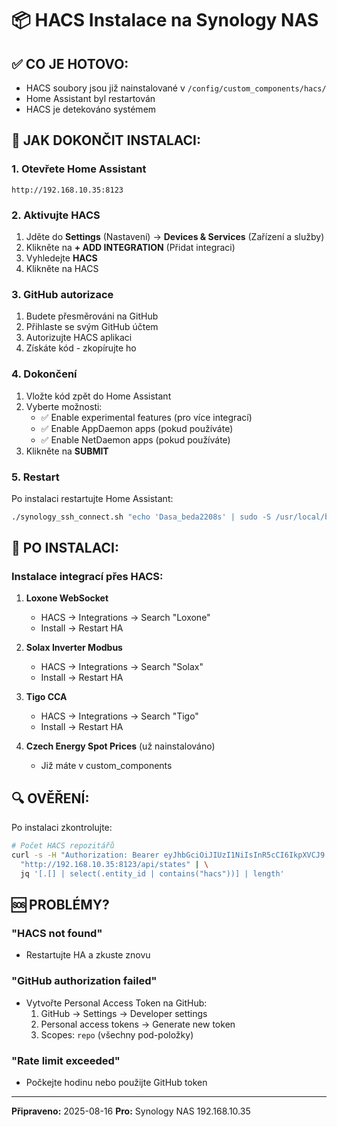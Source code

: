 # 📦 HACS Instalace na Synology NAS

## ✅ CO JE HOTOVO:
- HACS soubory jsou již nainstalované v `/config/custom_components/hacs/`
- Home Assistant byl restartován
- HACS je detekováno systémem

## 🔧 JAK DOKONČIT INSTALACI:

### 1. Otevřete Home Assistant
```
http://192.168.10.35:8123
```

### 2. Aktivujte HACS
1. Jděte do **Settings** (Nastavení) → **Devices & Services** (Zařízení a služby)
2. Klikněte na **+ ADD INTEGRATION** (Přidat integraci)
3. Vyhledejte **HACS**
4. Klikněte na HACS

### 3. GitHub autorizace
1. Budete přesměrováni na GitHub
2. Přihlaste se svým GitHub účtem
3. Autorizujte HACS aplikaci
4. Získáte kód - zkopírujte ho

### 4. Dokončení
1. Vložte kód zpět do Home Assistant
2. Vyberte možnosti:
   - ✅ Enable experimental features (pro více integrací)
   - ✅ Enable AppDaemon apps (pokud používáte)
   - ✅ Enable NetDaemon apps (pokud používáte)
3. Klikněte na **SUBMIT**

### 5. Restart
Po instalaci restartujte Home Assistant:
```bash
./synology_ssh_connect.sh "echo 'Dasa_beda2208s' | sudo -S /usr/local/bin/docker restart homeassistant"
```

## 📱 PO INSTALACI:

### Instalace integrací přes HACS:

1. **Loxone WebSocket**
   - HACS → Integrations → Search "Loxone"
   - Install → Restart HA

2. **Solax Inverter Modbus**
   - HACS → Integrations → Search "Solax"
   - Install → Restart HA

3. **Tigo CCA**
   - HACS → Integrations → Search "Tigo"
   - Install → Restart HA

4. **Czech Energy Spot Prices** (už nainstalováno)
   - Již máte v custom_components

## 🔍 OVĚŘENÍ:

Po instalaci zkontrolujte:
```bash
# Počet HACS repozitářů
curl -s -H "Authorization: Bearer eyJhbGciOiJIUzI1NiIsInR5cCI6IkpXVCJ9.eyJpc3MiOiI1ZjFmZjRhOGIyZTQ0NzYyOWRiNzMxMDY4ZWYyOGRkOCIsImlhdCI6MTc1NTM2MjEwMSwiZXhwIjoyMDcwNzIyMTAxfQ.Ua15HsAoUEK4rKWV7qFrWtJtnyAblkcvNyqfxR__Ggg" \
  "http://192.168.10.35:8123/api/states" | \
  jq '[.[] | select(.entity_id | contains("hacs"))] | length'
```

## 🆘 PROBLÉMY?

### "HACS not found"
- Restartujte HA a zkuste znovu

### "GitHub authorization failed"
- Vytvořte Personal Access Token na GitHub:
  1. GitHub → Settings → Developer settings
  2. Personal access tokens → Generate new token
  3. Scopes: `repo` (všechny pod-položky)

### "Rate limit exceeded"
- Počkejte hodinu nebo použijte GitHub token

---
**Připraveno:** 2025-08-16
**Pro:** Synology NAS 192.168.10.35